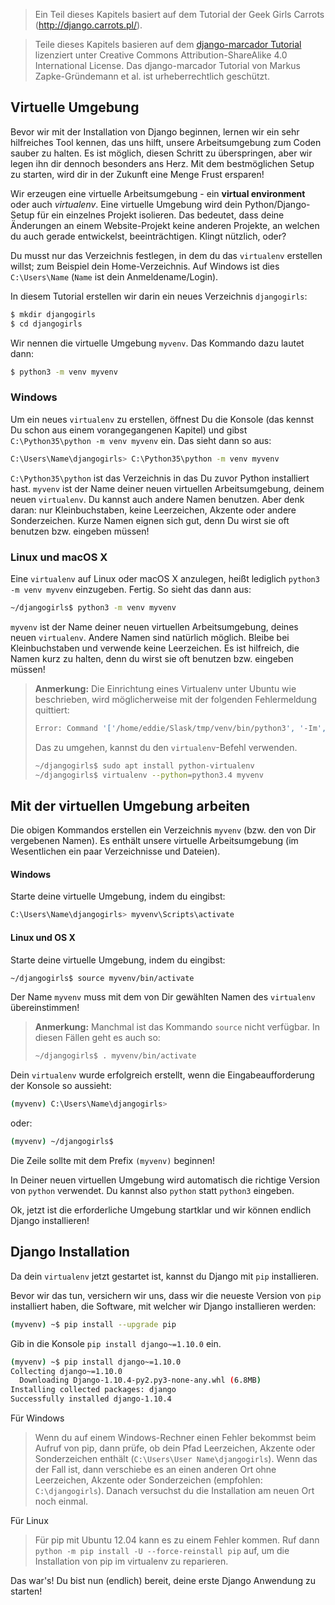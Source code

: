 > Ein Teil dieses Kapitels basiert auf dem Tutorial der Geek Girls Carrots (http://django.carrots.pl/).

> Teile dieses Kapitels basieren auf dem [django-marcador Tutorial](http://django-marcador.keimlink.de/) lizenziert unter Creative Commons Attribution-ShareAlike 4.0 International License. Das django-marcador Tutorial von Markus Zapke-Gründemann et al. ist urheberrechtlich geschützt.

## Virtuelle Umgebung

Bevor wir mit der Installation von Django beginnen, lernen wir ein sehr hilfreiches Tool kennen, das uns hilft, unsere Arbeitsumgebung zum Coden sauber zu halten. Es ist möglich, diesen Schritt zu überspringen, aber wir legen ihn dir dennoch besonders ans Herz. Mit dem bestmöglichen Setup zu starten, wird dir in der Zukunft eine Menge Frust ersparen!

Wir erzeugen eine virtuelle Arbeitsumgebung - ein **virtual environment** oder auch *virtualenv*. Eine virtuelle Umgebung wird dein Python/Django-Setup für ein einzelnes Projekt isolieren. Das bedeutet, dass deine Änderungen an einem Website-Projekt keine anderen Projekte, an welchen du auch gerade entwickelst, beeinträchtigen. Klingt nützlich, oder?

Du musst nur das Verzeichnis festlegen, in dem du das `virtualenv` erstellen willst; zum Beispiel dein Home-Verzeichnis. Auf Windows ist dies `C:\Users\Name` (`Name` ist dein Anmeldename/Login).

In diesem Tutorial erstellen wir darin ein neues Verzeichnis `djangogirls`:

```bash
$ mkdir djangogirls
$ cd djangogirls
```

Wir nennen die virtuelle Umgebung `myvenv`. Das Kommando dazu lautet dann:

```bash
$ python3 -m venv myvenv
```

<!--sec data-title="Virtuelle Umgebung: Windows" data-id="virtualenv_installation_windows"
data-collapse=true ces-->

### Windows

Um ein neues `virtualenv` zu erstellen, öffnest Du die Konsole (das kennst Du schon aus einem vorangegangenen Kapitel) und gibst `C:\Python35\python -m venv myvenv` ein. Das sieht dann so aus:

```bash
C:\Users\Name\djangogirls> C:\Python35\python -m venv myvenv
```

`C:\Python35\python` ist das Verzeichnis in das Du zuvor Python installiert hast. `myvenv` ist der Name deiner neuen virtuellen Arbeitsumgebung, deinem neuen `virtualenv`. Du kannst auch andere Namen benutzen. Aber denk daran: nur Kleinbuchstaben, keine Leerzeichen, Akzente oder andere Sonderzeichen. Kurze Namen eignen sich gut, denn Du wirst sie oft benutzen bzw. eingeben müssen!

<!--endsec-->

<!--sec data-title="Virtuelle Umgebung: Linux and macOS X" data-id="virtualenv_installation_linuxosx"
data-collapse=true ces-->

### Linux und macOS X

Eine `virtualenv` auf Linux oder macOS X anzulegen, heißt lediglich `python3 -m venv myvenv` einzugeben. Fertig. So sieht das dann aus:

```bash
~/djangogirls$ python3 -m venv myvenv
```

`myvenv` ist der Name deiner neuen virtuellen Arbeitsumgebung, deines neuen `virtualenv`. Andere Namen sind natürlich möglich. Bleibe bei Kleinbuchstaben und verwende keine Leerzeichen. Es ist hilfreich, die Namen kurz zu halten, denn du wirst sie oft benutzen bzw. eingeben müssen!

> **Anmerkung:** Die Einrichtung eines Virtualenv unter Ubuntu wie beschrieben, wird möglicherweise mit der folgenden Fehlermeldung quittiert:
>```bash
>Error: Command '['/home/eddie/Slask/tmp/venv/bin/python3', '-Im', 'ensurepip', '--upgrade', '--default-pip']' returned non-zero exit status 1
>```
> 
> Das zu umgehen, kannst du den `virtualenv`-Befehl verwenden.
>```bash
>~/djangogirls$ sudo apt install python-virtualenv
>~/djangogirls$ virtualenv --python=python3.4 myvenv
>```

<!--endsec-->

## Mit der virtuellen Umgebung arbeiten

Die obigen Kommandos erstellen ein Verzeichnis `myvenv` (bzw. den von Dir vergebenen Namen). Es enthält unsere virtuelle Arbeitsumgebung (im Wesentlichen ein paar Verzeichnisse und Dateien).


<!--sec data-title="Arbeiten mit der virtuellen Umgebung: Windows" data-id="virtualenv_windows"
data-collapse=true ces-->
#### Windows

Starte deine virtuelle Umgebung, indem du eingibst:
```bash
C:\Users\Name\djangogirls> myvenv\Scripts\activate
```
<!--endsec-->

<!--sec data-title="Arbeiten mit der virtuellen Umgebung: Linux und macOS X" data-id="virtualenv_linuxosx" data-collapse=true ces-->

#### Linux und OS X

Starte deine virtuelle Umgebung, indem du eingibst:

```bash
~/djangogirls$ source myvenv/bin/activate
```

Der Name `myvenv` muss mit dem von Dir gewählten Namen des `virtualenv` übereinstimmen!

> **Anmerkung:** Manchmal ist das Kommando `source` nicht verfügbar. In diesen Fällen geht es auch so:
>```bash
>~/djangogirls$ . myvenv/bin/activate
>```

<!--endsec-->

Dein `virtualenv` wurde erfolgreich erstellt, wenn die Eingabeaufforderung der Konsole so aussieht:

```bash
(myvenv) C:\Users\Name\djangogirls>
```

oder:

```bash
(myvenv) ~/djangogirls$
```

Die Zeile sollte mit dem Prefix `(myvenv)` beginnen!

In Deiner neuen virtuellen Umgebung wird automatisch die richtige Version von `python` verwendet. Du kannst also `python` statt `python3` eingeben.

Ok, jetzt ist die erforderliche Umgebung startklar und wir können endlich Django installieren!

## Django Installation

Da dein `virtualenv` jetzt gestartet ist, kannst du Django mit `pip` installieren.

Bevor wir das tun, versichern wir uns, dass wir die neueste Version von `pip` installiert haben, die Software, mit welcher wir Django installieren werden:

```bash
(myvenv) ~$ pip install --upgrade pip
```

Gib in die Konsole `pip install django~=1.10.0` ein.

```bash
(myvenv) ~$ pip install django~=1.10.0
Collecting django~=1.10.0
  Downloading Django-1.10.4-py2.py3-none-any.whl (6.8MB)
Installing collected packages: django
Successfully installed django-1.10.4
```

<!--sec data-title="Django Installieren: Windows" data-id="django_err_windows"
data-collapse=true ces-->

Für Windows

> Wenn du auf einem Windows-Rechner einen Fehler bekommst beim Aufruf von pip, dann prüfe, ob dein Pfad Leerzeichen, Akzente oder Sonderzeichen enthält (`C:\Users\User Name\djangogirls`). Wenn das der Fall ist, dann verschiebe es an einen anderen Ort ohne Leerzeichen, Akzente oder Sonderzeichen (empfohlen: `C:\djangogirls`). Danach versuchst du die Installation am neuen Ort noch einmal.

<!--endsec-->

<!--sec data-title="Installing Django: Linux" data-id="django_err_linux"
data-collapse=true ces-->

Für Linux

> Für pip mit Ubuntu 12.04 kann es zu einem Fehler kommen. Ruf dann `python -m pip install -U --force-reinstall pip` auf, um die Installation von pip im virtualenv zu reparieren.

<!--endsec-->

Das war's! Du bist nun (endlich) bereit, deine erste Django Anwendung zu starten!
